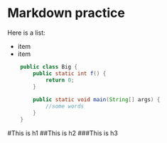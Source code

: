 # Markdown practice

Here is a list:

* item
* item

```Java
    public class Big {
        public static int f() {
            return 0;
        }
        
        public static void main(String[] args) {
            //some words
        }
    } 
```

#This is h1
##This is h2
###This is h3



